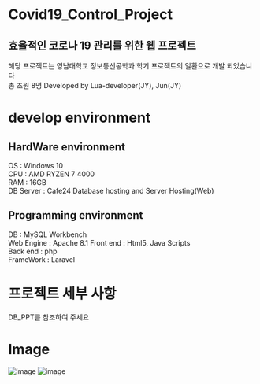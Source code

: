 # Covid19_Control_Project
## 효율적인 코로나 19 관리를 위한 웹 프로젝트
해당 프로젝트는 영남대학교 정보통신공학과 학기 프로젝트의 일환으로 개발 되었습니다  
총 조원 8명
Developed by Lua-developer(JY), Jun(JY)
# develop environment
## HardWare environment
OS : Windows 10  
CPU : AMD RYZEN 7 4000  
RAM : 16GB  
DB Server : Cafe24 Database hosting and Server Hosting(Web)
## Programming environment
DB : MySQL Workbench  
Web Engine : Apache 8.1 
Front end : Html5, Java Scripts  
Back end : php  
FrameWork : Laravel
# 프로젝트 세부 사항
DB_PPT를 참조하여 주세요  
# Image
![image](https://user-images.githubusercontent.com/83262616/161284484-da038e93-0da9-47b5-b33f-7c0ee84dc99e.png)
![image](https://user-images.githubusercontent.com/83262616/161284605-2befed9e-f1bd-4665-bf7a-2a4768b3b36e.png)
